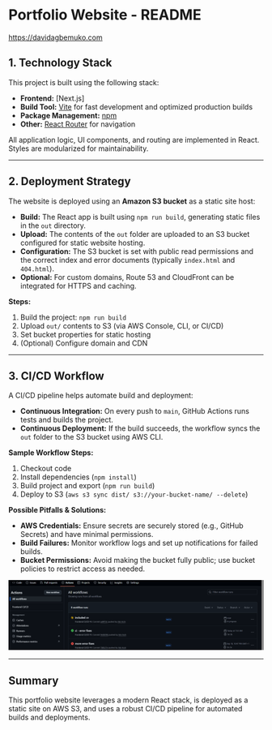 # Portfolio Website - README

https://davidagbemuko.com

## 1. Technology Stack

This project is built using the following stack:

- **Frontend:** [Next.js]
- **Build Tool:** [Vite](https://vitejs.dev/) for fast development and optimized production builds
- **Package Management:** [npm](https://www.npmjs.com/)
- **Other:** [React Router](https://reactrouter.com/) for navigation

All application logic, UI components, and routing are implemented in React. Styles are modularized for maintainability.

---

## 2. Deployment Strategy

The website is deployed using an **Amazon S3 bucket** as a static site host:

- **Build:** The React app is built using `npm run build`, generating static files in the `out` directory.
- **Upload:** The contents of the `out` folder are uploaded to an S3 bucket configured for static website hosting.
- **Configuration:** The S3 bucket is set with public read permissions and the correct index and error documents (typically `index.html` and `404.html`).
- **Optional:** For custom domains, Route 53 and CloudFront can be integrated for HTTPS and caching.

**Steps:**
1. Build the project: `npm run build`
2. Upload `out/` contents to S3 (via AWS Console, CLI, or CI/CD)
3. Set bucket properties for static hosting
4. (Optional) Configure domain and CDN

---

## 3. CI/CD Workflow

A CI/CD pipeline helps automate build and deployment:

- **Continuous Integration:** On every push to `main`, GitHub Actions runs tests and builds the project.
- **Continuous Deployment:** If the build succeeds, the workflow syncs the `out` folder to the S3 bucket using AWS CLI.

**Sample Workflow Steps:**
1. Checkout code
2. Install dependencies (`npm install`)
4. Build project and export (`npm run build`)
5. Deploy to S3 (`aws s3 sync dist/ s3://your-bucket-name/ --delete`)

**Possible Pitfalls & Solutions:**
- **AWS Credentials:** Ensure secrets are securely stored (e.g., GitHub Secrets) and have minimal permissions.
- **Build Failures:** Monitor workflow logs and set up notifications for failed builds.
- **Bucket Permissions:** Avoid making the bucket fully public; use bucket policies to restrict access as needed.

![workflow in action](image.png)

---

## Summary

This portfolio website leverages a modern React stack, is deployed as a static site on AWS S3, and uses a robust CI/CD pipeline for automated builds and deployments.